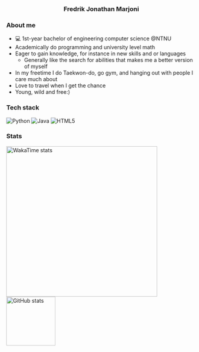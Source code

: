 <h3 align="center">Fredrik Jonathan Marjoni</h3>

### About me
- 💻 1st-year bachelor of engineering computer science @NTNU
- Academically do programming and university level math
- Eager to gain knowledge, for instance in new skills and or languages
  * Generally like the search for abilities that makes me a better version of myself 
- In my freetime I do Taekwon-do, go gym, and hanging out with people I care much about
- Love to travel when I get the chance
- Young, wild and free:)

### Tech stack
![Python](https://img.shields.io/badge/Python-3776AB?logo=python&logoColor=white)
![Java](https://img.shields.io/badge/Java-ED8B00?logo=openjdk&logoColor=white)
![HTML5](https://img.shields.io/badge/HTML5-E34F26?logo=html5&logoColor=white)

### Stats
<!-- Keep the cards, move them lower -->
<p align="left">
  <img src="https://github-readme-stats.vercel.app/api/wakatime?username=Marjonifj&layout=compact&theme=radical&hide=other" alt="WakaTime stats" height="400">
  <img src="https://github-readme-stats.vercel.app/api?username=Marjoni-fj&show_icons=true&theme=radical" alt="GitHub stats" height="130">
</p>


